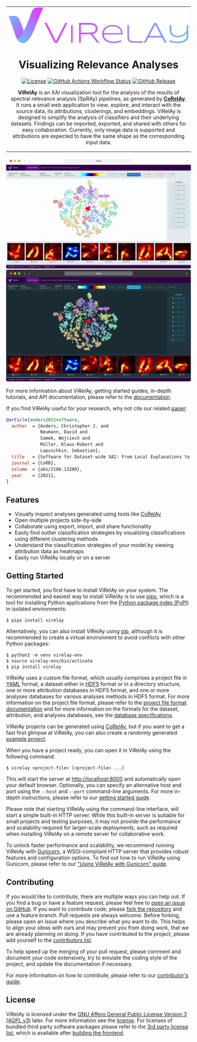 
<table align="center">
<tbody>
<tr>
<td align="center" width="1182px">

<img src="design/virelay-logo-with-title.png" alt="ViRelAy Logo"/>

# Visualizing Relevance Analyses

[![License](https://img.shields.io/pypi/l/virelay)](https://github.com/virelay/virelay?tab=License-1-ov-file)
[![GitHub Actions Workflow Status](https://img.shields.io/github/actions/workflow/status/virelay/virelay/tests.yaml)](https://github.com/virelay/virelay/actions)
[![GitHub Release](https://img.shields.io/github/v/release/virelay/virelay)](https://github.com/virelay/virelay/releases/latest)

**ViRelAy** is an XAI visualization tool for the analysis of the results of spectral relevance analysis (SpRAy) pipelines, as generated by **[CoRelAy](https://github.com/virelay/corelay)**. It runs a small web application to view, explore, and interact with the source data, its attributions, clusterings, and embeddings. ViRelAy is designed to simplify the analysis of classifiers and their underlying datasets. Findings can be imported, exported, and shared with others for easy collaboration. Currently, only image data is supported and attributions are expected to have the same shape as the corresponding input data.

</td>
</tr>
</tbody>
</table>

![ViRelAy Light Mode UI](design/virelay-light-mode-ui.png#gh-light-mode-only)
![ViRelAy Dark Mode UI](design/virelay-dark-mode-ui.png#gh-dark-mode-only)

For more information about ViRelAy, getting started guides, in-depth tutorials, and API documentation, please refer to the [documentation](https://virelay.readthedocs.io/en/latest/).

If you find ViRelAy useful for your research, why not cite our related [paper](https://arxiv.org/abs/2106.13200):

```bibtex
@article{anders2021software,
  author  = {Anders, Christopher J. and
             Neumann, David and
             Samek, Wojciech and
             Müller, Klaus-Robert and
             Lapuschkin, Sebastian},
  title   = {Software for Dataset-wide XAI: From Local Explanations to Global Insights with {Zennit}, {CoRelAy}, and {ViRelAy}},
  journal = {CoRR},
  volume  = {abs/2106.13200},
  year    = {2021},
}
```

## Features

- Visually inspect analyses generated using tools like [CoRelAy](https://github.com/virelay/corelay)
- Open multiple projects side-by-side
- Collaborate using export, import, and share functionality
- Easily find outlier classification strategies by visualizing classifications using different clustering methods
- Understand the classification strategies of your model by viewing attribution data as heatmaps
- Easily run ViRelAy locally or on a server

## Getting Started

To get started, you first have to install ViRelAy on your system. The recommended and easiest way to install ViRelAy is to use [pipx](https://pipx.pypa.io), which is a tool for installing Python applications from the [Python package index (PyPI)](https://pypi.org/) in isolated environments:

```shell
$ pipx install virelay
```

Alternatively, you can also install ViRelAy using [pip](https://pip.pypa.io), although it is recommended to create a virtual environment to avoid conflicts with other Python packages:

```shell
$ python3 -m venv virelay-env
$ source virelay-env/bin/activate
$ pip install virelay
```

ViRelAy uses a custom file format, which usually comprises a project file in [YAML](https://yaml.org/) format, a dataset either in [HDF5](https://www.hdfgroup.org/solutions/hdf5/) format or in a directory structure, one or more attribution databases in HDF5 format, and one or more analyses databases for various analyses methods in HDF5 format. For more information on the project file format, please refer to the [project file format documentation](https://virelay.readthedocs.io/en/latest/contributors-guide/project-file-format.html) and for more information on the formats for the dataset, attribution, and analyses databases, see the [database specifications](https://virelay.readthedocs.io/en/latest/contributors-guide/database-specification.html).

ViRelAy projects can be generated using [CoRelAy](https://github.com/virelay/corelay), but if you want to get a fast first glimpse at ViRelAy, you can also create a randomly generated [example project](https://virelay.readthedocs.io/en/latest/getting-started/example-project.html).

When you have a project ready, you can open it in ViRelAy using the following command:

```shell
$ virelay <project-file> [<project-file> ...]
```

This will start the server at [http://localhost:8000](http://localhost:8000) and automatically open your default browser. Optionally, you can specify an alternative host and port using the `--host` and `--port` command-line arguments. For more in-depth instructions, please refer to our [getting started guide](https://virelay.readthedocs.io/en/latest/getting-started/index.html).

Please note that starting ViRelAy using the command-line interface, will start a simple built-in HTTP server. While this built-in server is suitable for small projects and testing purposes, it may not provide the performance and scalability required for larger-scale deployments, such as required when installing ViRelAy on a remote server for collaborative work.

To unlock faster performance and scalability, we recommend running ViRelAy with [Gunicorn](https://gunicorn.org/), a WSGI-compliant HTTP server that provides robust features and configuration options. To find out how to run ViRelAy using Gunicorn, please refer to our ["Using ViRelAy with Gunicorn" guide](https://virelay.readthedocs.io/en/latest/user-guide/using-virelay-with-gunicorn.html).

## Contributing

If you would like to contribute, there are multiple ways you can help out. If you find a bug or have a feature request, please feel free to [open an issue on GitHub](https://github.com/virelay/virelay/issues). If you want to contribute code, please [fork the repository](https://github.com/virelay/virelay/fork) and use a feature branch. Pull requests are always welcome. Before forking, please open an issue where you describe what you want to do. This helps to align your ideas with ours and may prevent you from doing work, that we are already planning on doing. If you have contributed to the project, please add yourself to the [contributors list](CONTRIBUTORS.md).

To help speed up the merging of your pull request, please comment and document your code extensively, try to emulate the coding style of the project, and update the documentation if necessary.

For more information on how to contribute, please refer to our [contributor's guide](https://virelay.readthedocs.io/en/latest/contributors-guide/index.html).

## License

ViRelAy is licensed under the [GNU Affero General Public License Version 3 (AGPL v3)](https://www.gnu.org/licenses/agpl-3.0.html) later. For more information see the [license](COPYING). For licenses of bundled third party software packages please refer to the [3rd party license list](/source/frontend/distribution/3rdpartylicenses.txt), which is available after [building the frontend](https://virelay.readthedocs.io/en/latest/contributors-guide/frontend.html#building-the-frontend).
